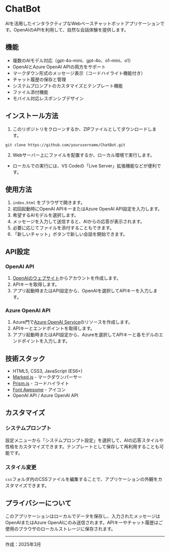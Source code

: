 # ChatBot

AIを活用したインタラクティブなWebベースチャットボットアプリケーションです。OpenAIのAPIを利用して、自然な会話体験を提供します。

## 機能

- 複数のAIモデル対応（gpt-4o-mini、gpt-4o、o1-mini、o1）
- OpenAIとAzure OpenAI APIの両方をサポート
- マークダウン形式のメッセージ表示（コードハイライト機能付き）
- チャット履歴の保存と管理
- システムプロンプトのカスタマイズとテンプレート機能
- ファイル添付機能
- モバイル対応レスポンシブデザイン

## インストール方法

1. このリポジトリをクローンするか、ZIPファイルとしてダウンロードします。
```
git clone https://github.com/yourusername/ChatBot.git
```

2. Webサーバー上にファイルを配置するか、ローカル環境で実行します。
- ローカルでの実行には、VS Codeの「Live Server」拡張機能などが便利です。

## 使用方法

1. `index.html` をブラウザで開きます。
2. 初回起動時にOpenAI APIキーまたはAzure OpenAI API設定を入力します。
3. 希望するAIモデルを選択します。
4. メッセージを入力して送信すると、AIからの応答が表示されます。
5. 必要に応じてファイルを添付することもできます。
6. 「新しいチャット」ボタンで新しい会話を開始できます。

## API設定

### OpenAI API

1. [OpenAIのウェブサイト](https://platform.openai.com/)からアカウントを作成します。
2. APIキーを取得します。
3. アプリ起動時またはAPI設定から、OpenAIを選択してAPIキーを入力します。

### Azure OpenAI API

1. Azure門で[Azure OpenAI Service](https://azure.microsoft.com/ja-jp/services/cognitive-services/openai-service/)のリソースを作成します。
2. APIキーとエンドポイントを取得します。
3. アプリ起動時またはAPI設定から、Azureを選択してAPIキーと各モデルのエンドポイントを入力します。

## 技術スタック

- HTML5, CSS3, JavaScript (ES6+)
- [Marked.js](https://marked.js.org/) - マークダウンパーサー
- [Prism.js](https://prismjs.com/) - コードハイライト
- [Font Awesome](https://fontawesome.com/) - アイコン
- OpenAI API / Azure OpenAI API

## カスタマイズ

### システムプロンプト

設定メニューから「システムプロンプト設定」を選択して、AIの応答スタイルや性格をカスタマイズできます。テンプレートとして保存して再利用することも可能です。

### スタイル変更

`css`フォルダ内のCSSファイルを編集することで、アプリケーションの外観をカスタマイズできます。

## プライバシーについて

このアプリケーションはローカルでデータを保存し、入力されたメッセージはOpenAIまたはAzure OpenAIにのみ送信されます。APIキーやチャット履歴はご使用のブラウザのローカルストレージに保存されます。

---

作成：2025年3月
